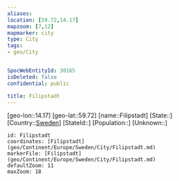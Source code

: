 ```yaml
---
aliases: 
location: [59.72,14.17]
mapzoom: [7,12] 
mapmarker: city 
type: City
tags:
- geo/City


SpocWebEntityId: 30165
isDeleted: false
confidential: public

title: Filipstadt
---
```

[geo-lon::14.17]
[geo-lat::59.72]
[name::Filipstadt]
[State::]
[Country::[Sweden](geo/Continent/Europe/Sweden.md)]
[StateId::]
[Population::]
[Unknown::]


```leaflet
id: Filipstadt
coordinates: [Filipstadt](geo/Continent/Europe/Sweden/City/Filipstadt.md)
markerFile: [Filipstadt](geo/Continent/Europe/Sweden/City/Filipstadt.md)
defaultZoom: 11 
maxZoom: 18
```


